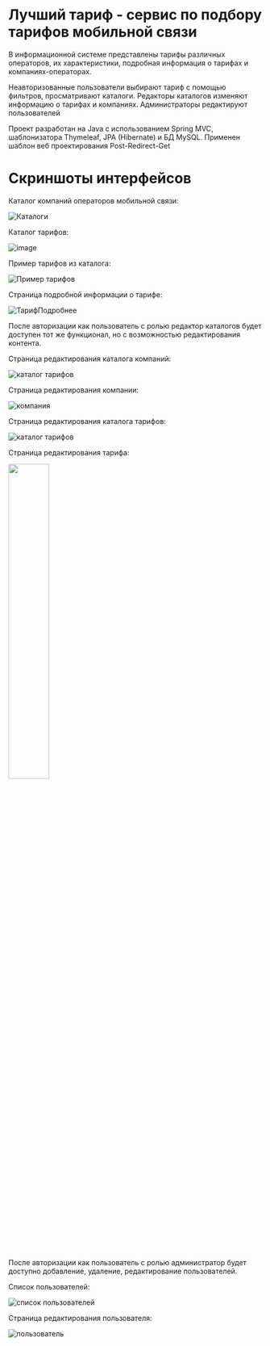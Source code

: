 # Лучший тариф - cервис по подбору тарифов мобильной связи
В информационной системе представлены тарифы различных операторов, их характеристики, подробная информация о тарифах и компаниях-операторах.

Неавторизованные пользователи выбирают тариф с помощью фильтров, просматривают каталоги. Редакторы каталогов изменяют информацию о тарифах и компаниях. Администраторы редактируют пользователей

Проект разработан на Java с использованием Spring MVC, шаблонизатора Thymeleaf, JPA (Hibernate) и БД MySQL. Применен шаблон веб проектирования Post-Redirect-Get

# Скриншоты интерфейсов
Каталог компаний операторов мобильной связи:

![Каталоги](https://github.com/user-attachments/assets/419c21c1-f71d-4a19-b7a0-446c0f238b8d)

Каталог тарифов:

![image](https://github.com/user-attachments/assets/4988bc19-5c00-4e23-958c-5d195d094d6d)

Пример тарифов из каталога:

![Пример тарифов](https://github.com/user-attachments/assets/e8df93e1-db2e-434c-83a8-c3cb158138bc)

Страница подробной информации о тарифе:

![ТарифПодробнее](https://github.com/user-attachments/assets/5eca7363-fdbc-4cb2-ace2-ecec4c3064ce)

После авторизации как пользователь с ролью редактор каталогов будет доступен тот же функционал, но с возможностью редактирования контента.

Страница редактирования каталога компаний:

![каталог тарифов](https://github.com/user-attachments/assets/a3668362-e348-47f7-a4bf-b4bb110972f5)

Страница редактирования компании:

![компания](https://github.com/user-attachments/assets/14e57114-6c73-4bc3-9517-1cb75470acf3)

Страница редактирования каталога тарифов:

![каталог тарифов](https://github.com/user-attachments/assets/86496665-3fd1-4e81-9ab4-88aa3c775ade)

Страница редактирования тарифа:

<img width="40%" src="https://github.com/user-attachments/assets/a92a5f6d-df42-4883-be34-90a41d56b9f6">

После авторизации как пользователь с ролью администратор будет доступно добавление, удаление, редактирование пользователей.

Список пользователей:

![список пользователей](https://github.com/user-attachments/assets/22ffea98-c21c-4168-a936-26fc948bb404)

Страница редактирования пользователя:

![пользователь](https://github.com/user-attachments/assets/a6de4547-176f-474e-a6aa-b660ac2a4d66)
